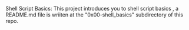  Shell Script Basics: This project introduces you to shell script basics ,
 a README.md file is wriiten at the "0x00-shell_basics" subdirectory of this
 repo.